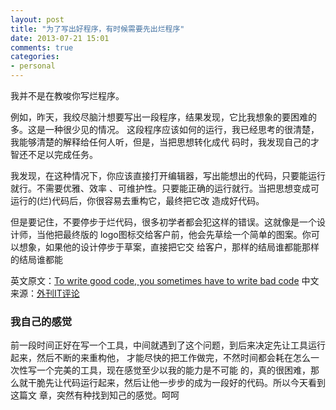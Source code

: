 ```yaml
---
layout: post
title: "为了写出好程序，有时候需要先出烂程序"
date: 2013-07-21 15:01
comments: true
categories:
- personal
---
```


我并不是在教唆你写烂程序。

例如，昨天，我绞尽脑汁想要写出一段程序，结果发现，它比我想象的要困难的多。这是一种很少见的情况。
这段程序应该如何的运行，我已经思考的很清楚，我能够清楚的解释给任何人听，但是，当把思想转化成代
码时，我发现自己的才智还不足以完成任务。
<!--More-->
我发现，在这种情况下，你应该直接打开编辑器，写出能想出的代码，只要能运行就行。不需要优雅、效率
、可维护性。只要能正确的运行就行。当把思想变成可运行的(烂)代码后，你很容易去重构它，最终把它改
造成好代码。

但是要记住，不要停步于烂代码，很多初学者都会犯这样的错误。这就像是一个设计师，当他把最终版的
logo图标交给客户前，他会先草绘一个简单的图案。你可以想象，如果他的设计停步于草案，直接把它交
给客户，那样的结局谁都能那样的结局谁都能


英文原文：[To write good code, you sometimes have to write bad code](http://leaverou.me/2011/08/to-write-good-code-you-sometimes-have-to-write-bad-code/) 
中文来源：[外刊IT评论](http://www.aqee.net/to-write-good-code-you-sometimes-have-to-write-bad-code/)

### 我自己的感觉
前一段时间正好在写一个工具，中间就遇到了这个问题，到后来决定先让工具运行起来，然后不断的来重构他，
才能尽快的把工作做完，不然时间都会耗在怎么一次性写一个完美的工具，现在感觉至少以我的能力是不可能
的，真的很困难，那么就干脆先让代码运行起来，然后让他一步步的成为一段好的代码。所以今天看到这篇文
章，突然有种找到知己的感觉。呵呵
